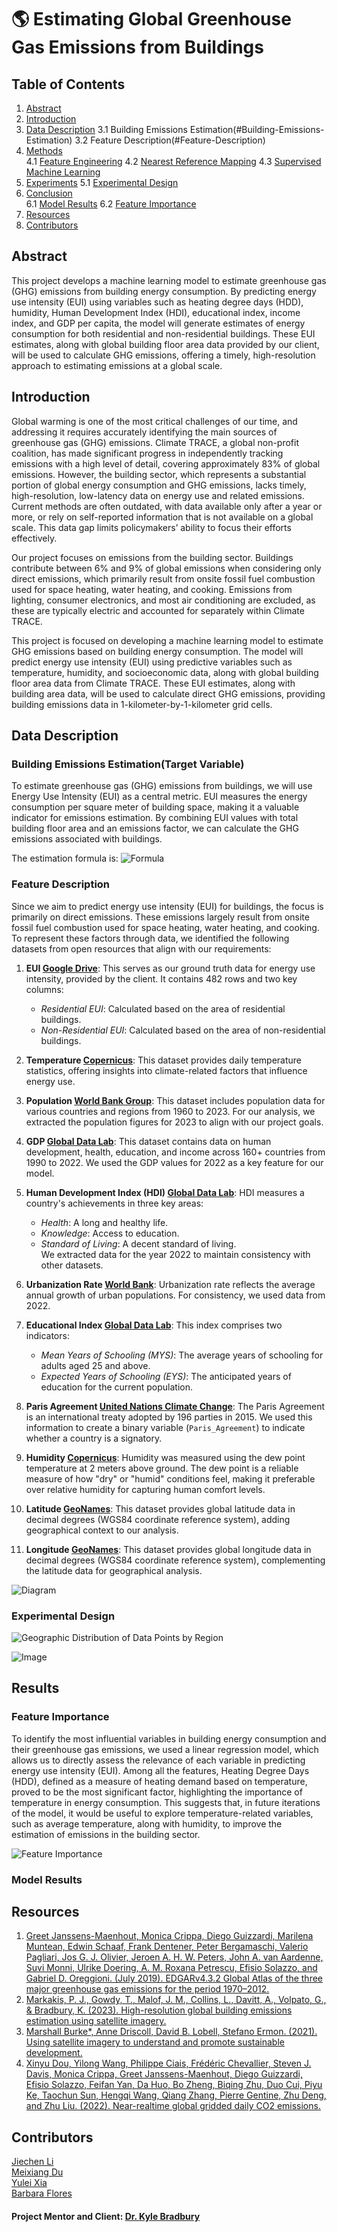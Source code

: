 # 🌎 Estimating Global Greenhouse Gas Emissions from Buildings

## Table of Contents
1. [Abstract](#Abstract)
2. [Introduction](#Introduction)
3. [Data Description](#Data-Description)
   3.1 Building Emissions Estimation(#Building-Emissions-Estimation)
   3.2 Feature Description(#Feature-Description)
5. [Methods](#Methods)  
   4.1 [Feature Engineering](#feature-engineering)
   4.2 [Nearest Reference Mapping](#nearest-reference-mapping)
   4.3 [Supervised Machine Learning](#supervised-machine-learning)
6. [Experiments](#Experiments) 
   5.1 [Experimental Design](#ExperimentalDesign) 
7. [Conclusion](#Results)  
   6.1 [Model Results](#ModelResults)
   6.2 [Feature Importance](#FeatureImportance)  
8. [Resources](#Resources)  
9. [Contributors](#Contributors)


## Abstract <a name="Abstract"></a>

This project develops a machine learning model to estimate greenhouse gas (GHG) emissions from building energy consumption. By predicting energy use intensity (EUI) using variables such as heating degree days (HDD), humidity, Human Development Index (HDI), educational index, income index, and GDP per capita, the model will generate estimates of energy consumption for both residential and non-residential buildings. These EUI estimates, along with global building floor area data provided by our client, will be used to calculate GHG emissions, offering a timely, high-resolution approach to estimating emissions at a global scale.


## Introduction <a name="Introduction"></a>

Global warming is one of the most critical challenges of our time, and addressing it requires accurately identifying the main sources of greenhouse gas (GHG) emissions. Climate TRACE, a global non-profit coalition, has made significant progress in independently tracking emissions with a high level of detail, covering approximately 83% of global emissions. However, the building sector, which represents a substantial portion of global energy consumption and GHG emissions, lacks timely, high-resolution, low-latency data on energy use and related emissions. Current methods are often outdated, with data available only after a year or more, or rely on self-reported information that is not available on a global scale. This data gap limits policymakers’ ability to focus their efforts effectively.

Our project focuses on emissions from the building sector. Buildings contribute between 6% and 9% of global emissions when considering only direct emissions, which primarily result from onsite fossil fuel combustion used for space heating, water heating, and cooking. Emissions from lighting, consumer electronics, and most air conditioning are excluded, as these are typically electric and accounted for separately within Climate TRACE.

This project is focused on developing a machine learning model to estimate GHG emissions based on building energy consumption. The model will predict energy use intensity (EUI) using predictive variables such as temperature, humidity, and socioeconomic data, along with global building floor area data from Climate TRACE. These EUI estimates, along with building area data, will be used to calculate direct GHG emissions, providing building emissions data in 1-kilometer-by-1-kilometer grid cells.

## Data Description <a name="Data-Description"></a>

### Building Emissions Estimation(Target Variable) <a name="Building-Emissions-Estimation"></a>

To estimate greenhouse gas (GHG) emissions from buildings, we will use Energy Use Intensity (EUI) as a central metric. EUI measures the energy consumption per square meter of building space, making it a valuable indicator for emissions estimation. By combining EUI values with total building floor area and an emissions factor, we can calculate the GHG emissions associated with buildings.

The estimation formula is:
![Formula](/figures/formula.png)

### Feature Description <a name="Feature-Description"></a>

Since we aim to predict energy use intensity (EUI) for buildings, the focus is primarily on direct emissions. These emissions largely result from onsite fossil fuel combustion used for space heating, water heating, and cooking. To represent these factors through data, we identified the following datasets from open resources that align with our requirements:

1. **EUI [Google Drive](https://drive.google.com/uc?id=12qGq_DLefI1RihIF_RKQUyJtm480-xRC)**: This serves as our ground truth data for energy use intensity, provided by the client. It contains 482 rows and two key columns:  
   - *Residential EUI*: Calculated based on the area of residential buildings.  
   - *Non-Residential EUI*: Calculated based on the area of non-residential buildings.  

2. **Temperature [Copernicus](https://cds.climate.copernicus.eu/datasets/derived-era5-land-daily-statistics?tab=overview)**: This dataset provides daily temperature statistics, offering insights into climate-related factors that influence energy use.

3. **Population [World Bank Group](https://data.worldbank.org/indicator/SP.POP.TOTL)**: This dataset includes population data for various countries and regions from 1960 to 2023. For our analysis, we extracted the population figures for 2023 to align with our project goals.

4. **GDP [Global Data Lab](https://globaldatalab.org/shdi/metadata/shdi/)**: This dataset contains data on human development, health, education, and income across 160+ countries from 1990 to 2022. We used the GDP values for 2022 as a key feature for our model.

5. **Human Development Index (HDI) [Global Data Lab](https://globaldatalab.org/shdi/metadata/shdi/)**: HDI measures a country's achievements in three key areas:  
   - *Health*: A long and healthy life.  
   - *Knowledge*: Access to education.  
   - *Standard of Living*: A decent standard of living.  
   We extracted data for the year 2022 to maintain consistency with other datasets.

6. **Urbanization Rate [World Bank](https://data.worldbank.org/indicator/SP.URB.TOTL.IN.ZS?end=2023&start=2023&view=map&year=2022)**: Urbanization rate reflects the average annual growth of urban populations. For consistency, we used data from 2022.

7. **Educational Index [Global Data Lab](https://globaldatalab.org/shdi/metadata/edindex/)**: This index comprises two indicators:  
   - *Mean Years of Schooling (MYS)*: The average years of schooling for adults aged 25 and above.  
   - *Expected Years of Schooling (EYS)*: The anticipated years of education for the current population.  

8. **Paris Agreement [United Nations Climate Change](https://unfccc.int/process-and-meetings/the-paris-agreement)**: The Paris Agreement is an international treaty adopted by 196 parties in 2015. We used this information to create a binary variable (`Paris_Agreement`) to indicate whether a country is a signatory.

9. **Humidity [Copernicus](https://cds.climate.copernicus.eu/datasets/derived-era5-land-daily-statistics?tab=overview)**: Humidity was measured using the dew point temperature at 2 meters above ground. The dew point is a reliable measure of how "dry" or "humid" conditions feel, making it preferable over relative humidity for capturing human comfort levels.

10. **Latitude [GeoNames](https://download.geonames.org/export/dump/)**: This dataset provides global latitude data in decimal degrees (WGS84 coordinate reference system), adding geographical context to our analysis.

11. **Longitude [GeoNames](https://download.geonames.org/export/dump/)**: This dataset provides global longitude data in decimal degrees (WGS84 coordinate reference system), complementing the latitude data for geographical analysis.

![Diagram](/figures/diagram.png)

### Experimental Design <a name="ExperimentalDesign"></a>

![Geographic Distribution of Data Points by Region](/figures/region_map.png)


![Image](/figures/experimental_design.png)


## Results  <a name="Results"></a>

### Feature Importance <a name="FeatureImportance"></a>

To identify the most influential variables in building energy consumption and their greenhouse gas emissions, we used a linear regression model, which allows us to directly assess the relevance of each variable in predicting energy use intensity (EUI). Among all the features, Heating Degree Days (HDD), defined as a measure of heating demand based on temperature, proved to be the most significant factor, highlighting the importance of temperature in energy consumption. This suggests that, in future iterations of the model, it would be useful to explore temperature-related variables, such as average temperature, along with humidity, to improve the estimation of emissions in the building sector.

![Feature Importance](/figures/feature_importance.png)

### Model Results <a name="ModelResults"></a>

## Resources  <a name="Resources"></a>
1. [Greet Janssens-Maenhout, Monica Crippa, Diego Guizzardi, Marilena Muntean, Edwin Schaaf, Frank Dentener, Peter Bergamaschi, Valerio Pagliari, Jos G. J. Olivier, Jeroen A. H. W. Peters, John A. van Aardenne, Suvi Monni, Ulrike Doering, A. M. Roxana Petrescu, Efisio Solazzo, and Gabriel D. Oreggioni. (July 2019). EDGARv4.3.2 Global Atlas of the three major greenhouse gas emissions for the period 1970–2012.](https://essd.copernicus.org/articles/11/959/2019/)
2. [Markakis, P. J., Gowdy, T., Malof, J. M., Collins, L., Davitt, A., Volpato, G., & Bradbury, K. (2023). High-resolution global building emissions estimation using satellite imagery.](https://www.climatechange.ai/papers/neurips2023/128/paper.pdf)
3. [Marshall Burke*, Anne Driscoll, David B. Lobell, Stefano Ermon. (2021). Using satellite imagery to understand and promote sustainable development.](https://www.science.org/doi/full/10.1126/science.abe8628)
4. [Xinyu Dou, Yilong Wang, Philippe Ciais, Frédéric Chevallier, Steven J. Davis, Monica Crippa, Greet Janssens-Maenhout, Diego Guizzardi, Efisio Solazzo, Feifan Yan, Da Huo, Bo Zheng, Biqing Zhu, Duo Cui, Piyu Ke, Taochun Sun, Hengqi Wang, Qiang Zhang, Pierre Gentine, Zhu Deng, and Zhu Liu. (2022). Near-realtime global gridded daily CO2 emissions.](https://www.sciencedirect.com/science/article/pii/S2666675821001077)


## Contributors  <a name="Contributors"></a>
[Jiechen Li](https://github.com/carrieli15)  
[Meixiang Du](https://github.com/dumeixiang)  
[Yulei Xia](https://github.com/AliciaXia222)  
[Barbara Flores](https://github.com/BarbaraPFloresRios)  



#### Project Mentor and Client: [Dr. Kyle Bradbury](https://energy.duke.edu/about/staff/kyle-bradbury)


